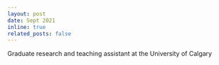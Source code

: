 ```yaml
---
layout: post
date: Sept 2021
inline: true
related_posts: false
---
```


Graduate research and teaching assistant at the University of Calgary
